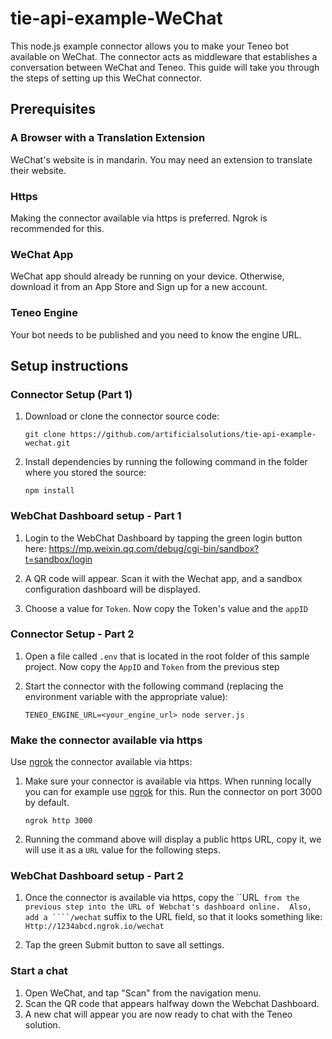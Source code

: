 # tie-api-example-WeChat
This node.js example connector allows you to make your Teneo bot available on WeChat. 
The connector acts as middleware that establishes a conversation between WeChat and Teneo.
This guide will take you through the steps of setting up this WeChat connector.


## Prerequisites
### A Browser with a Translation Extension
WeChat's website is in mandarin. You may need an extension to translate their website.

### Https
Making the connector available via https is preferred. Ngrok is recommended for this.

### WeChat App
WeChat app should already be running on your device. Otherwise, download it from an App Store and Sign up for a new account.

### Teneo Engine
Your bot needs to be published and you need to know the engine URL.


## Setup instructions

### Connector Setup (Part 1)
1. Download or clone the connector source code:
    ```
    git clone https://github.com/artificialsolutions/tie-api-example-wechat.git
    ```
2. Install dependencies by running the following command in the folder where you stored the source:
    ```
    npm install
    ``` 


### WebChat Dashboard setup - Part 1
1. Login to the WebChat Dashboard by tapping the green login button here:
https://mp.weixin.qq.com/debug/cgi-bin/sandbox?t=sandbox/login

2. A QR code will appear. Scan it with the Wechat app, and a sandbox configuration dashboard will be displayed.

3. Choose a value for ```Token```. Now copy the Token's value and the ```appID```



### Connector Setup - Part 2
1. Open a file called ```.env``` that is located in the root folder of this sample project. Now copy the ```AppID``` and ```Token``` from the previous step

3. Start the connector with the following command (replacing the environment variable with the appropriate value):
    ```
    TENEO_ENGINE_URL=<your_engine_url> node server.js
    ```

### Make the connector available via https
Use [ngrok](https://ngrok.com) the connector available via https:

1. Make sure your connector is available via https. When running locally you can for example use [ngrok](https://ngrok.com) for this. Run the connector on port 3000 by default.
    ```
    ngrok http 3000
    ```
2. Running the command above will display a public https URL, copy it, we will use it as a `URL` value for the following steps.

### WebChat Dashboard setup - Part 2
1. Once the connector is available via https, copy the ``URL``` from the previous step into the URL of Webchat's dashboard online. 
Also, add a ````/wechat``` suffix to the URL field, so that it looks something like:
```Http://1234abcd.ngrok.io/wechat```

2. Tap the green Submit button to save all settings.

### Start a chat 
1. Open WeChat, and tap "Scan" from the navigation menu.
2. Scan the QR code that appears halfway down the Webchat Dashboard.
3. A new chat will appear you are now ready to chat with the Teneo solution.
